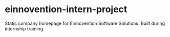 # einnovention-intern-project
Static company homepage for Einnovention Software Solutions. Built during internship training.
